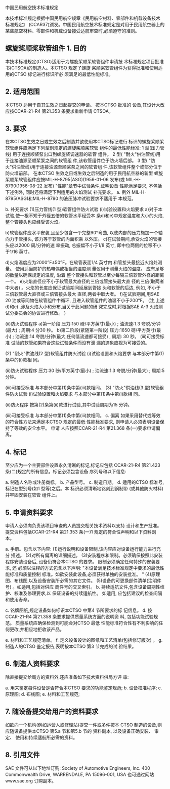  
中国民用航空技术标准规定 
 
本技术标准规定根据中国民用航空规章《民用航空材料、零部件和机载设备技术
标准规定》
(CCAR37)颁发。中国民用航空技术标准规定是对用于民用航空器上的
某些航空材料、零部件和机载设备接受适航审查时,必须遵守的准则。 

## 螺旋桨顺桨软管组件 1. 目的

本技术标准规定(CTSO)适用于为螺旋桨顺桨软管组件申请技
术标准规定项目批准书(CTSOA)的制造人。本CTSO 规定了螺旋
桨顺桨软管组件为获得批准和使用适用的CTSO 标记进行标识所必
须满足的最低性能标准。 

## 2. 适用范围

本CTSO 适用于自其生效之日起提交的申请。
按本CTSO 批准的
设备,其设计大改应按CCAR-21-R4 第21.353 条要求重新申请
CTSOA。 

## 3. 要求

在本CTSO生效之日或生效之后制造并欲使用本CTSO标记进行
标识的螺旋桨顺桨软管组件应满足下列型别规定的螺旋桨顺桨软管
组件的最低性能标准: 
1 型(压力管线) 用于连接顺桨泵出口到螺旋桨调速器的软管
组件。 
2 型(
"耐火"供油管线)用于连接油源至顺桨泵之间的软管组
件,该软管组件位于防火墙后部。 
3 型(
"防火"供油管线)用于连接油源至顺桨泵之间的软管组
件,该软管组件整个或部分位于防火墙前部。 
在本CTSO 生效之日或生效之后制造的用于民用航空器的新型
螺旋桨顺桨软管组件应按MIL-H-8795(ASG)(1956-01-06 发布)或
MIL-H-8790(1956-08-22 发布)
"性能"章节中试验条件,证明设备
性能满足要求,
不包括下述例外,
同时还将满足下列适用的火焰测试
补充要求。 
a. 例外 
MIL-H-8795(ASG)和MIL-H-8790 的液压脉冲试验要求不适用于
本规范。 

b. 补充要求 
(1)压力管线(1 型)软管组件防火试验 
(i)试验设置和火焰要求 
a)对于本试验,使一根不短于外径五倍的软管水平经受本
条d)和e)中规定温度和大小的火焰,整个管接头也应经受该火焰。
 
b)软管组件应水平安装,且至少包含一个完整90°弯曲,
以使内部的压力施加一个轴向力于管接头,
该力等于软管的内面积乘
以外压。 
c)在试验期间,承受火焰的管接头应以2000 周/分钟的速
率振动,
总振幅不小于1/8 英寸,
即中位两侧的位移不小于1/16 英寸。
 
d)火焰温度应为2000°F±50°F。在软管表面1/4 英寸内
和管接头最接近火焰处测量。
使用适当防护的热电偶或相当的温度测
量仪用于测量火焰的温度。
应有足够的数量以确保规定的温度,
沿着
整个管接头和软管以至少每隔三倍软管外径的距离一个。 
e)火焰直径应不小于软管最大直径的三倍或管接头最大直
径的三倍(取两者中大者)
。火焰的长度应保证试验期间延展到管接
头和软管的后边,
例如,
不小于三倍软管最大直径或三倍管接头最大
直径,两者中取大者。 
f)在试验期间,用SAE 20 油或等同物在软管组件中循环,
且进入软管组件的油温不小于200°F。 
(注,上述d)和e)
,涉及火焰大小和分布,当关于此问题的研
究完成时,将根据SAE A-3 火焰测试分委员会的协议进行修改。
) 

(ii)防火试验程序 
a)第一阶段 
压力:150 磅/平方英寸(最小)
; 
油流速:1.3 夸脱/分钟(最大)
; 
周期:4 分30 秒。 
b)第二阶段(紧随第一阶段) 
压力:1650 磅/平方英寸(最小)
; 
油流速:14 夸脱/分钟(最大,任何低流速都可接受)
, 
周期: 30 秒。 
(iii)可接受标准 试验的软管如果符合这些试验条件而没有泄
漏的迹象应视为可接受的。 

(2)
"耐火"供油线(2 型)软管组件防火试验 
(i)试验设置和火焰要求 与本部分中第(1)条中的(i)款相
同。 

(ii)防火试验程序 
压力:30 磅/平方英寸(最小)
; 
油流速:1.3 夸脱/分钟(最大)
; 
周期:5 分钟。 

(iii)可接受标准 与本部分中第(1)条中第(iii)款相同。 
(3)
"防火"供油线(3 型)软管组件防火试验 
(i)试验设置和火焰要求 与本部分中第(1)条中第(i)款相
同。 

(ii)防火程序 
按第(2)条第(ii)款进行试验,其中试验周期为15 分钟。 

(iii)可接受标准 与本部分中第(1)条中第(iii)款相同。 
c. 偏离 如果采用替代或等效的符合性方法来满足本CTSO 规定的最低
性能标准要求,
则申请人必须表明设备保持了等效的安全水平。
申请
人应按照CCAR-21-R4 第21.368 条(一)要求申请偏离。 

## 4. 标记

至少应为一个主要部件设置永久清晰的标记,标记应包括
CCAR-21-R4 第21.423 条(二)规定的所有信息。标记必须包含设备 序列号和以下信息: 

a. 制造人名称或注册商标。 
b. 产品型号。 
c. 制造日期。 
d. 适用的CTSO 标准号,标记在型别号(如1 型等)之后。本
标识必须清晰地铭刻到钢制带
(或其他防火材料)
并牢固安装在软管
组件上。 

## 5. 申请资料要求

申请人必须向负责该项目审查的人员提交相关技术资料以支持
设计和生产批准。提交资料包括CCAR-21-R4 第21.353 条(一)1
规定的符合性声明和以下资料副本。 

a. 手册。包含以下内容: 
(1)运行说明和设备限制,该内容应对设备运行能力进行充分
描述。 
(2)对所有偏离的详细描述。 
(3)安装程序和限制。必须确保按照此安装程序安装设备后,
设备仍符合本CTSO 的要求。
限制必须确定任何特殊的安装要求,
还
必须以注释的方式包含以下声明: 
"本设备满足技术标准规定中要求的最低性能标准和质量控制
标准。如欲安装此设备,必须获得单独的安装批准。
" 
(4)原理图、布线图,以及设备安装所必需的其它文件。 
(5)设备的可更换部件清单(注明件号)
。如适用,包括对供应
商件号的交叉索引。 
b. 持续适航文件,包含设备周期性维护、校准及修理要求,以
保证设备的持续适航性。
如适用,
应包括建议的检查间隔和使用寿命。
 
c. 铭牌图纸,规定设备如何标识本CTSO 中第4 节所要求的标
记信息。 
d. 按CCAR-21-R4 第21.358 条要求提供质量系统方面的说明资
料,
包括功能试验规范。
质量系统应确保检测到可能会对CTSO 最低
性能标准符合性有不利影响的任何更改,并相应地拒收该产品。 

e. 材料和工艺规范清单。 
f. 定义设备设计的图纸和工艺清单(包括修订版次)
。 
g. 制造人的CTSO 鉴定报告,表明按本CTSO 第3 节完成的试
验结果。 

## 6. 制造人资料要求

除直接提交给局方的资料外,还应准备如下技术资料供局方评
审: 

a. 用来鉴定每件设备是否符合本CTSO 要求的功能鉴定规范; 
b. 设备校准程序; 
c. 原理图; 
d. 布线图; 
e. 材料和工艺规范; 

## 7. 随设备提交给用户的资料要求

如欲向一个机构(例如运营人或修理站)提交一件或多件按本
CTSO 制造的设备,则应随设备提供本CTSO 第5.a 节和第5.b 节的
资料副本,
以及设备正确安装、
审定、
使用和持续适航所必需的资料。
 

## 8. 引用文件

SAE 文件可从以下地址订购: 
Society of Automotive Engineers, Inc. 400 Commonwealth Drive, WARRENDALE, PA 15096-001, USA 也可通过网站www.sae.org 订购副本。 